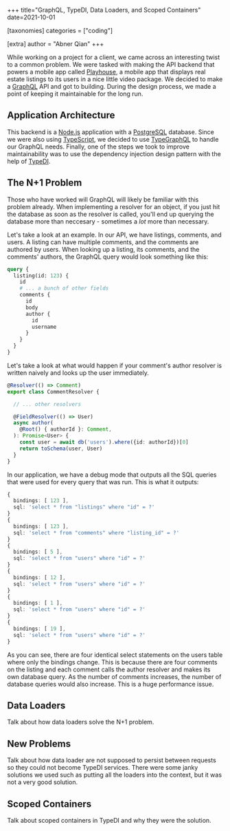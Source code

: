 +++
title="GraphQL, TypeDI, Data Loaders, and Scoped Containers"
date=2021-10-01

[taxonomies]
categories = ["coding"]

[extra]
author = "Abner Qian"
+++

While working on a project for a client, we came across an interesting twist to a common problem. We were tasked with making the API backend that powers a mobile app called [Playhouse](https://www.playhouse.so/), a mobile app that displays real estate listings to its users in a nice little video package. We decided to make a [GraphQL](https://graphql.org/) API and got to building. During the design process, we made a point of keeping it maintainable for the long run.

<!-- more -->

## Application Architecture

This backend is a [Node.js](https://nodejs.org/en/) application with a [PostgreSQL](https://www.postgresql.org/) database. Since we were also using [TypeScript](https://www.typescriptlang.org/), we decided to use [TypeGraphQL](https://typegraphql.com/) to handle our GraphQL needs. Finally, one of the steps we took to improve maintainability was to use the dependency injection design pattern with the help of [TypeDI](https://github.com/typestack/typedi).

## The N+1 Problem

Those who have worked will GraphQL will likely be familiar with this problem already. When implementing a resolver for an object, if you just hit the database as soon as the resolver is called, you'll end up querying the database more than neccesary - sometimes a *lot* more than necessary.

Let's take a look at an example. In our API, we have listings, comments, and users. A listing can have multiple comments, and the comments are authored by users. When looking up a listing, its comments, and the comments' authors, the GraphQL query would look something like this:

```graphql
query {
  listing(id: 123) {
    id
    # ... a bunch of other fields
    comments {
      id
      body
      author {
        id
        username
      }
    }
  }
}
```

Let's take a look at what would happen if your comment's author resolver is written naively and looks up the user immediately.

```typescript
@Resolver(() => Comment)
export class CommentResolver {

  // ... other resolvers

  @FieldResolver(() => User)
  async author(
    @Root() { authorId }: Comment,
  ): Promise<User> {
    const user = await db('users').where({id: authorId})[0]
    return toSchema(user, User)
  }
}
```

In our application, we have a debug mode that outputs all the SQL queries that were used for every query that was run. This is what it outputs:

```typescript
{
  bindings: [ 123 ],
  sql: 'select * from "listings" where "id" = ?'
}
{
  bindings: [ 123 ],
  sql: 'select * from "comments" where "listing_id" = ?'
}
{
  bindings: [ 5 ],
  sql: 'select * from "users" where "id" = ?'
}
{
  bindings: [ 12 ],
  sql: 'select * from "users" where "id" = ?'
}
{
  bindings: [ 1 ],
  sql: 'select * from "users" where "id" = ?'
}
{
  bindings: [ 19 ],
  sql: 'select * from "users" where "id" = ?'
}
```

As you can see, there are four identical select statements on the users table where only the bindings change. This is because there are four comments on the listing and each comment calls the author resolver and makes its own database query. As the number of comments increases, the number of database queries would also increase. This is a huge performance issue.

## Data Loaders

Talk about how data loaders solve the N+1 problem.

## New Problems

Talk about how data loader are not supposed to persist between requests so they could not become TypeDI services. There were some janky solutions we used such as putting all the loaders into the context, but it was not a very good solution.

## Scoped Containers

Talk about scoped containers in TypeDI and why they were the solution.
